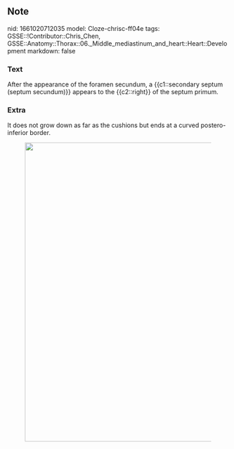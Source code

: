 ## Note
nid: 1661020712035
model: Cloze-chrisc-ff04e
tags: GSSE::!Contributor::Chris_Chen, GSSE::Anatomy::Thorax::06._Middle_mediastinum_and_heart::Heart::Development
markdown: false

### Text
<div class='toggle'>
  After the appearance of the foramen secundum, a {{c1::secondary
  septum (septum secundum)}} appears to the {{c2::right}} of the
  septum primum.
</div>

### Extra
<p id="042600cc-d42a-4543-bf64-64cf79560d6e" class="">It does not
grow down as far as the cushions but ends at a curved
postero-inferior border.
<figure id="33b2bd59-011d-4a5a-8527-72ec647c34f8" class="image">
  <a href= 
  "Development%20a53d4c825df44f8fb462f3ca59f85760/Untitled.png"><img style="width:681px"
  src="57e1ebf281ad243ba3906165559678a58f022ab3.png"></a>
</figure>

